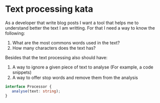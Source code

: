 # Text processing kata

As a developer that write blog posts I want a tool that
helps me to understand better the text I am writting. For that
I need a way to know the following:

1. What are the most commons words used in the text?
2. How many characters does the text has?

Besides that the text processing also should have:

1. A way to ignore a given piece of text to analyse (For example, a code snippets)
2. A way to offer stop words and remove them from the analysis

```typescript 
interface Processor {
   analyse(text: string);
}
```

